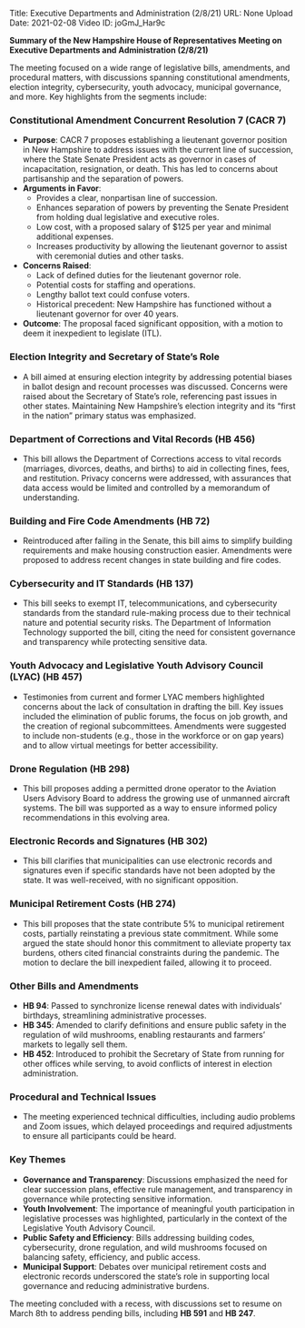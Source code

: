 Title: Executive Departments and Administration (2/8/21)
URL: None
Upload Date: 2021-02-08
Video ID: joGmJ_Har9c

**Summary of the New Hampshire House of Representatives Meeting on Executive Departments and Administration (2/8/21)**

The meeting focused on a wide range of legislative bills, amendments, and procedural matters, with discussions spanning constitutional amendments, election integrity, cybersecurity, youth advocacy, municipal governance, and more. Key highlights from the segments include:

### **Constitutional Amendment Concurrent Resolution 7 (CACR 7)**
- **Purpose**: CACR 7 proposes establishing a lieutenant governor position in New Hampshire to address issues with the current line of succession, where the State Senate President acts as governor in cases of incapacitation, resignation, or death. This has led to concerns about partisanship and the separation of powers.
- **Arguments in Favor**:
  - Provides a clear, nonpartisan line of succession.
  - Enhances separation of powers by preventing the Senate President from holding dual legislative and executive roles.
  - Low cost, with a proposed salary of $125 per year and minimal additional expenses.
  - Increases productivity by allowing the lieutenant governor to assist with ceremonial duties and other tasks.
- **Concerns Raised**:
  - Lack of defined duties for the lieutenant governor role.
  - Potential costs for staffing and operations.
  - Lengthy ballot text could confuse voters.
  - Historical precedent: New Hampshire has functioned without a lieutenant governor for over 40 years.
- **Outcome**: The proposal faced significant opposition, with a motion to deem it inexpedient to legislate (ITL).

### **Election Integrity and Secretary of State’s Role**
- A bill aimed at ensuring election integrity by addressing potential biases in ballot design and recount processes was discussed. Concerns were raised about the Secretary of State’s role, referencing past issues in other states. Maintaining New Hampshire’s election integrity and its “first in the nation” primary status was emphasized.

### **Department of Corrections and Vital Records (HB 456)**
- This bill allows the Department of Corrections access to vital records (marriages, divorces, deaths, and births) to aid in collecting fines, fees, and restitution. Privacy concerns were addressed, with assurances that data access would be limited and controlled by a memorandum of understanding.

### **Building and Fire Code Amendments (HB 72)**
- Reintroduced after failing in the Senate, this bill aims to simplify building requirements and make housing construction easier. Amendments were proposed to address recent changes in state building and fire codes.

### **Cybersecurity and IT Standards (HB 137)**
- This bill seeks to exempt IT, telecommunications, and cybersecurity standards from the standard rule-making process due to their technical nature and potential security risks. The Department of Information Technology supported the bill, citing the need for consistent governance and transparency while protecting sensitive data.

### **Youth Advocacy and Legislative Youth Advisory Council (LYAC) (HB 457)**
- Testimonies from current and former LYAC members highlighted concerns about the lack of consultation in drafting the bill. Key issues included the elimination of public forums, the focus on job growth, and the creation of regional subcommittees. Amendments were suggested to include non-students (e.g., those in the workforce or on gap years) and to allow virtual meetings for better accessibility.

### **Drone Regulation (HB 298)**
- This bill proposes adding a permitted drone operator to the Aviation Users Advisory Board to address the growing use of unmanned aircraft systems. The bill was supported as a way to ensure informed policy recommendations in this evolving area.

### **Electronic Records and Signatures (HB 302)**
- This bill clarifies that municipalities can use electronic records and signatures even if specific standards have not been adopted by the state. It was well-received, with no significant opposition.

### **Municipal Retirement Costs (HB 274)**
- This bill proposes that the state contribute 5% to municipal retirement costs, partially reinstating a previous state commitment. While some argued the state should honor this commitment to alleviate property tax burdens, others cited financial constraints during the pandemic. The motion to declare the bill inexpedient failed, allowing it to proceed.

### **Other Bills and Amendments**
- **HB 94**: Passed to synchronize license renewal dates with individuals’ birthdays, streamlining administrative processes.
- **HB 345**: Amended to clarify definitions and ensure public safety in the regulation of wild mushrooms, enabling restaurants and farmers’ markets to legally sell them.
- **HB 452**: Introduced to prohibit the Secretary of State from running for other offices while serving, to avoid conflicts of interest in election administration.

### **Procedural and Technical Issues**
- The meeting experienced technical difficulties, including audio problems and Zoom issues, which delayed proceedings and required adjustments to ensure all participants could be heard.

### **Key Themes**
- **Governance and Transparency**: Discussions emphasized the need for clear succession plans, effective rule management, and transparency in governance while protecting sensitive information.
- **Youth Involvement**: The importance of meaningful youth participation in legislative processes was highlighted, particularly in the context of the Legislative Youth Advisory Council.
- **Public Safety and Efficiency**: Bills addressing building codes, cybersecurity, drone regulation, and wild mushrooms focused on balancing safety, efficiency, and public access.
- **Municipal Support**: Debates over municipal retirement costs and electronic records underscored the state’s role in supporting local governance and reducing administrative burdens.

The meeting concluded with a recess, with discussions set to resume on March 8th to address pending bills, including **HB 591** and **HB 247**.